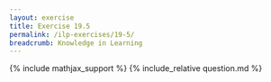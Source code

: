 ```yaml
---
layout: exercise
title: Exercise 19.5
permalink: /ilp-exercises/19-5/
breadcrumb: Knowledge in Learning
---
```


{% include mathjax_support %}
{% include_relative question.md %}
